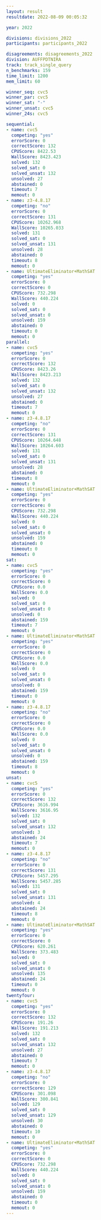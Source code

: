 ```yaml
---
layout: result
resultdate: 2022-08-09 00:05:32

year: 2022

divisions: divisions_2022
participants: participants_2022

disagreements: disagreements_2022
division: AUFFPDTNIRA
track: track_single_query
n_benchmarks: 159
time_limit: 1200
mem_limit: 60

winner_seq: cvc5
winner_par: cvc5
winner_sat: "-"
winner_unsat: cvc5
winner_24s: cvc5

sequential:
- name: cvc5
  competing: "yes"
  errorScore: 0
  correctScore: 132
  CPUScore: 8422.53
  WallScore: 8423.423
  solved: 132
  solved_sat: 0
  solved_unsat: 132
  unsolved: 27
  abstained: 0
  timeout: 7
  memout: 0
- name: z3-4.8.17
  competing: "no"
  errorScore: 0
  correctScore: 131
  CPUScore: 10262.968
  WallScore: 10265.033
  solved: 131
  solved_sat: 0
  solved_unsat: 131
  unsolved: 28
  abstained: 0
  timeout: 8
  memout: 0
- name: UltimateEliminator+MathSAT
  competing: "yes"
  errorScore: 0
  correctScore: 0
  CPUScore: 732.298
  WallScore: 440.224
  solved: 0
  solved_sat: 0
  solved_unsat: 0
  unsolved: 159
  abstained: 0
  timeout: 0
  memout: 0
parallel:
- name: cvc5
  competing: "yes"
  errorScore: 0
  correctScore: 132
  CPUScore: 8423.26
  WallScore: 8423.213
  solved: 132
  solved_sat: 0
  solved_unsat: 132
  unsolved: 27
  abstained: 0
  timeout: 7
  memout: 0
- name: z3-4.8.17
  competing: "no"
  errorScore: 0
  correctScore: 131
  CPUScore: 10264.648
  WallScore: 10264.603
  solved: 131
  solved_sat: 0
  solved_unsat: 131
  unsolved: 28
  abstained: 0
  timeout: 8
  memout: 0
- name: UltimateEliminator+MathSAT
  competing: "yes"
  errorScore: 0
  correctScore: 0
  CPUScore: 732.298
  WallScore: 440.224
  solved: 0
  solved_sat: 0
  solved_unsat: 0
  unsolved: 159
  abstained: 0
  timeout: 0
  memout: 0
sat:
- name: cvc5
  competing: "yes"
  errorScore: 0
  correctScore: 0
  CPUScore: 0.0
  WallScore: 0.0
  solved: 0
  solved_sat: 0
  solved_unsat: 0
  unsolved: 0
  abstained: 159
  timeout: 7
  memout: 0
- name: UltimateEliminator+MathSAT
  competing: "yes"
  errorScore: 0
  correctScore: 0
  CPUScore: 0.0
  WallScore: 0.0
  solved: 0
  solved_sat: 0
  solved_unsat: 0
  unsolved: 0
  abstained: 159
  timeout: 0
  memout: 0
- name: z3-4.8.17
  competing: "no"
  errorScore: 0
  correctScore: 0
  CPUScore: 0.0
  WallScore: 0.0
  solved: 0
  solved_sat: 0
  solved_unsat: 0
  unsolved: 0
  abstained: 159
  timeout: 8
  memout: 0
unsat:
- name: cvc5
  competing: "yes"
  errorScore: 0
  correctScore: 132
  CPUScore: 3616.994
  WallScore: 3616.95
  solved: 132
  solved_sat: 0
  solved_unsat: 132
  unsolved: 3
  abstained: 24
  timeout: 7
  memout: 0
- name: z3-4.8.17
  competing: "no"
  errorScore: 0
  correctScore: 131
  CPUScore: 5457.295
  WallScore: 5457.285
  solved: 131
  solved_sat: 0
  solved_unsat: 131
  unsolved: 4
  abstained: 24
  timeout: 8
  memout: 0
- name: UltimateEliminator+MathSAT
  competing: "yes"
  errorScore: 0
  correctScore: 0
  CPUScore: 620.261
  WallScore: 373.483
  solved: 0
  solved_sat: 0
  solved_unsat: 0
  unsolved: 135
  abstained: 24
  timeout: 0
  memout: 0
twentyfour:
- name: cvc5
  competing: "yes"
  errorScore: 0
  correctScore: 132
  CPUScore: 191.26
  WallScore: 191.213
  solved: 132
  solved_sat: 0
  solved_unsat: 132
  unsolved: 27
  abstained: 0
  timeout: 7
  memout: 0
- name: z3-4.8.17
  competing: "no"
  errorScore: 0
  correctScore: 129
  CPUScore: 301.098
  WallScore: 300.841
  solved: 129
  solved_sat: 0
  solved_unsat: 129
  unsolved: 30
  abstained: 0
  timeout: 10
  memout: 0
- name: UltimateEliminator+MathSAT
  competing: "yes"
  errorScore: 0
  correctScore: 0
  CPUScore: 732.298
  WallScore: 440.224
  solved: 0
  solved_sat: 0
  solved_unsat: 0
  unsolved: 159
  abstained: 0
  timeout: 0
  memout: 0
---
```

